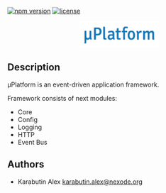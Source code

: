 [![npm version](https://badge.fury.io/js/%40uplatform%2Fcore.svg)](https://www.npmjs.com/@uplatform/core)
[![license](https://img.shields.io/npm/l/%40uplatform%2Fcore.svg)](LICENSE)

<p align="center">
  <img src="https://github.com/KarabutinAlex/uplatform/raw/master/assets/uPlatform.png" alt="μPlatform" width="180" height="60" />
</p>

## Description

μPlatform is an event-driven application framework.

Framework consists of next modules:

* Core
* Config
* Logging
* HTTP
* Event Bus

## Authors

* Karabutin Alex <karabutin.alex@nexode.org>
